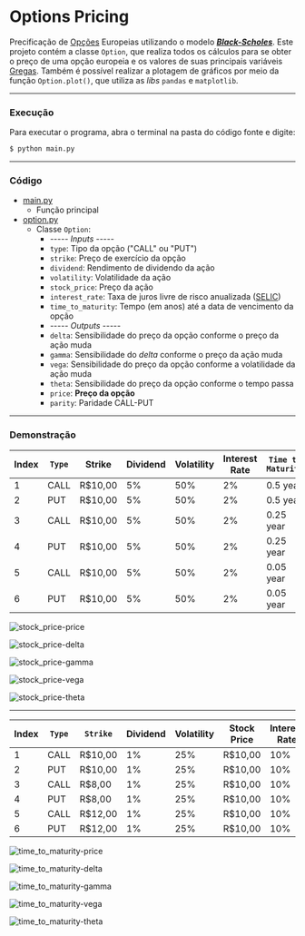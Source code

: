 <!----------------------------------------------------------------------------->

# Options Pricing

Precificação de
[Opções](https://conteudos.xpi.com.br/aprenda-a-investir/relatorios/opcoes/)
Europeias utilizando o modelo
***[Black-Scholes](https://pt.wikipedia.org/wiki/Black-Scholes)***.
Este projeto contém a classe `Option`, que realiza todos os cálculos para se
obter o preço de uma opção europeia e os valores de suas principais
variáveis [Gregas](https://en.wikipedia.org/wiki/Greeks_(finance)).
Também é possível realizar a plotagem de gráficos por meio da
função `Option.plot()`, que utiliza as *libs* `pandas` e `matplotlib`.

<!----------------------------------------------------------------------------->
---
### Execução
Para executar o programa, abra o terminal na pasta do código fonte e digite:
```bash
$ python main.py
```

<!----------------------------------------------------------------------------->
---
### Código

- [main.py](main.py)
    - Função principal
- [option.py](option.py)
    - Classe `Option`:
      - ----- *Inputs* -----
      - `type`: Tipo da opção ("CALL" ou "PUT")
      - `strike`: Preço de exercício da opção
      - `dividend`: Rendimento de dividendo da ação
      - `volatility`: Volatilidade da ação
      - `stock_price`: Preço da ação
      - `interest_rate`: Taxa de juros livre de risco anualizada
        ([SELIC](https://www.bcb.gov.br/controleinflacao/taxaselic))
      - `time_to_maturity`: Tempo (em anos) até a data de vencimento da opção
      - ----- *Outputs* -----
      - `delta`: Sensibilidade do preço da opção conforme o preço da ação muda
      - `gamma`: Sensibilidade do *delta* conforme o preço da ação muda
      - `vega`: Sensibilidade do preço da opção conforme a volatilidade da ação muda
      - `theta`: Sensibilidade do preço da opção conforme o tempo passa      
      - `price`: **Preço da opção**
      - `parity`: Paridade CALL-PUT

<!----------------------------------------------------------------------------->
---
### Demonstração

| Index | `Type` | Strike  | Dividend | Volatility | Interest Rate | `Time to Maturity` |
| ----- | ------ | ------- | -------- | ---------- | ------------- | ------------------ |
| 1     | CALL   | R$10,00 | 5%       | 50%        | 2%            | 0.5 year           |
| 2     | PUT    | R$10,00 | 5%       | 50%        | 2%            | 0.5 year           |
| 3     | CALL   | R$10,00 | 5%       | 50%        | 2%            | 0.25 year          |
| 4     | PUT    | R$10,00 | 5%       | 50%        | 2%            | 0.25 year          |
| 5     | CALL   | R$10,00 | 5%       | 50%        | 2%            | 0.05 year          |
| 6     | PUT    | R$10,00 | 5%       | 50%        | 2%            | 0.05 year          |

![stock_price-price](images/stock_price-price.png)

![stock_price-delta](images/stock_price-delta.png)

![stock_price-gamma](images/stock_price-gamma.png)

![stock_price-vega](images/stock_price-vega.png)

![stock_price-theta](images/stock_price-theta.png)

---

| Index | `Type` | `Strike` | Dividend | Volatility | Stock Price | Interest Rate |
| ----- | ------ | -------- | -------- | ---------- | ----------- | ------------- |
| 1     | CALL   | R$10,00  | 1%       | 25%        | R$10,00     | 10%           |
| 2     | PUT    | R$10,00  | 1%       | 25%        | R$10,00     | 10%           |
| 3     | CALL   | R$8,00   | 1%       | 25%        | R$10,00     | 10%           |
| 4     | PUT    | R$8,00   | 1%       | 25%        | R$10,00     | 10%           |
| 5     | CALL   | R$12,00  | 1%       | 25%        | R$10,00     | 10%           |
| 6     | PUT    | R$12,00  | 1%       | 25%        | R$10,00     | 10%           |

![time_to_maturity-price](images/time_to_maturity-price.png)

![time_to_maturity-delta](images/time_to_maturity-delta.png)

![time_to_maturity-gamma](images/time_to_maturity-gamma.png)

![time_to_maturity-vega](images/time_to_maturity-vega.png)

![time_to_maturity-theta](images/time_to_maturity-theta.png)

<!----------------------------------------------------------------------------->
